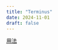 ```yaml
---
title: "Terminus"
date: 2024-11-01
draft: false
---
```


[用法](https://www.bilibili.com/video/BV15b4y1G7CY/?spm_id_from=333.337.search-card.all.click&vd_source=34566f6bf61eef87a4c23e5b6880d7a6)


